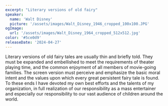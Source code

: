 ```yaml
---
excerpt: "Literary versions of old fairy"
speaker:
  name: 'Walt Disney'
  picture: '/assets/images/Walt_Disney_1946_cropped_100x100.JPG'
ogImage:
  url: '/assets/images/Walt_Disney_1964_cropped_512x512.jpg'
color: '#5ce0d9'
releaseDate: '2024-04-27'
---
```

Literary versions of old fairy tales are usually thin and briefly told. They must be expanded and embellished to meet the requirements of theater playing time, and the common enjoyment of all members of movie-going families. The screen version must perceive and emphasize the basic moral intent and the values upon which every great persistent fairy tale is found. To these ends I have devoted my own best efforts and the talents of my organization, in full realization of our responsibility as a mass entertainer and especially our responsibility to our vast audience of children around the world.
